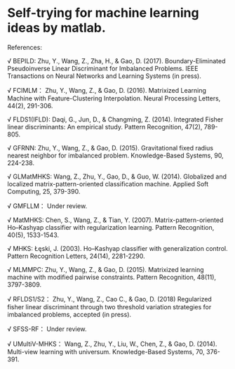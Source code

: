 # Self-trying for machine learning ideas by matlab.

References:

√ BEPILD:
Zhu, Y., Wang, Z., Zha, H., & Gao, D. (2017). Boundary-Eliminated Pseudoinverse Linear Discriminant for Imbalanced Problems. IEEE Transactions on Neural Networks and Learning Systems (in press).

√ FCIMLM：
Zhu, Y., Wang, Z., & Gao, D. (2016). Matrixized Learning Machine with Feature-Clustering Interpolation. Neural Processing Letters, 44(2), 291-306.

√ FLDS1(IFLD):
Daqi, G., Jun, D., & Changming, Z. (2014). Integrated Fisher linear discriminants: An empirical study. Pattern Recognition, 47(2), 789-805.

√ GFRNN:
Zhu, Y., Wang, Z., & Gao, D. (2015). Gravitational fixed radius nearest neighbor for imbalanced problem. Knowledge-Based Systems, 90, 224-238.

√ GLMatMHKS:
Wang, Z., Zhu, Y., Gao, D., & Guo, W. (2014). Globalized and localized matrix-pattern-oriented classification machine. Applied Soft Computing, 25, 379-390.

√ GMFLLM：
Under review.

√ MatMHKS:
Chen, S., Wang, Z., & Tian, Y. (2007). Matrix-pattern-oriented Ho–Kashyap classifier with regularization learning. Pattern Recognition, 40(5), 1533-1543.

√ MHKS:
Łęski, J. (2003). Ho–Kashyap classifier with generalization control. Pattern Recognition Letters, 24(14), 2281-2290.

√ MLMMPC:
Zhu, Y., Wang, Z., & Gao, D. (2015). Matrixized learning machine with modified pairwise constraints. Pattern Recognition, 48(11), 3797-3809.

√ RFLDS1/S2：
Zhu, Y., Wang, Z., Cao C., & Gao, D. (2018) Regularized fisher linear discriminant through two threshold variation strategies for imbalanced problems, accepted (in press).

√ SFSS-RF：
Under review.

√ UMultiV-MHKS：
Wang, Z., Zhu, Y., Liu, W., Chen, Z., & Gao, D. (2014). Multi-view learning with universum. Knowledge-Based Systems, 70, 376-391.
